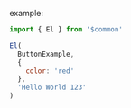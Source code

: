 example:

```js
import { El } from '$common'

El(
  ButtonExample,
  {
    color: 'red'
  },
  'Hello World 123'
)
```
